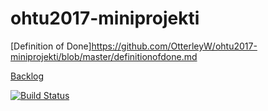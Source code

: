 # ohtu2017-miniprojekti

[Definition of Done]https://github.com/OtterleyW/ohtu2017-miniprojekti/blob/master/definitionofdone.md

[Backlog](https://docs.google.com/spreadsheets/d/15L0jkI4aUTAlSz5wAOpp7wbPSEIVxaG1op6_wA98RLQ/edit?usp=sharing)

[![Build Status](https://travis-ci.org/OtterleyW/ohtu2017-miniprojekti.svg?branch=master)](https://travis-ci.org/OtterleyW/ohtu2017-miniprojekti)
